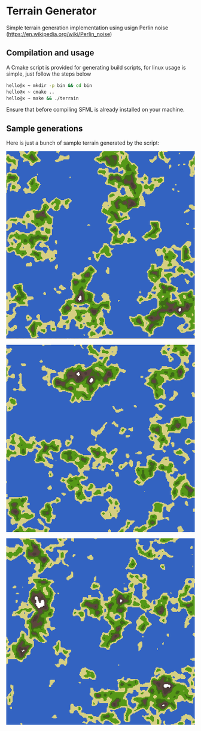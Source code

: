 # Terrain Generator

Simple terrain generation implementation using usign Perlin noise (https://en.wikipedia.org/wiki/Perlin_noise)


## Compilation and usage
A Cmake script is provided for generating build scripts, for linux usage is simple, just follow the steps below
```bash
hello@x ~ mkdir -p bin && cd bin
hello@x ~ cmake ..
hello@x ~ make && ./terrain
```
Ensure that before compiling SFML is already installed on your machine.

## Sample generations
Here is just a bunch of sample terrain generated by the script:

![Sample 1](resources/sample1.PNG)


![Sample 2](resources/sample2.PNG)


![Sample 3](resources/sample3.PNG)
